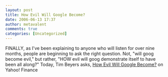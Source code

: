 ```yaml
---
layout: post
title: How Evil Will Google Become?
date: 2006-06-13 17:37
author: metavalent
comments: true
categories: [Uncategorized]
---
```

FINALLY, as I've been explaining to anyone who will listen for over nine months, people are beginning to ask the right question.  Not, "will goog become evil," but rather, "HOW evil will goog demonstrate itself to have been all along?"  Today, Tim Beyers asks, <a href="http://biz.yahoo.com/fool/060613/115021753511.html?.v%3D2&amp;quicken=2">How Evil Will Google Become?</a> on Yahoo! Finance
